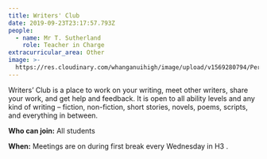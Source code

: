 ```yaml
---
title: Writers' Club
date: 2019-09-23T23:17:57.793Z
people:
  - name: Mr T. Sutherland
    role: Teacher in Charge
extracurricular_area: Other
image: >-
  https://res.cloudinary.com/whanganuihigh/image/upload/v1569280794/Performing%20Arts/Writing_Club.jpg
---
```

Writers’ Club is a place to work on your writing, meet other writers, share your work, and get help and feedback. It is open to all ability levels and any kind of writing – fiction, non-fiction, short stories, novels, poems, scripts, and everything in between.



**Who can join:**	All students

**When:** Meetings are on during first break every Wednesday in H3.
